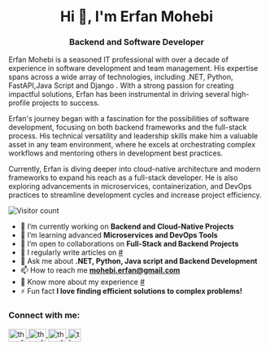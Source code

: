 <h1 align="center">Hi 👋, I'm Erfan Mohebi</h1>
<h3 align="center">Backend and Software Developer</h3>

<p align="left">Erfan Mohebi is a seasoned IT professional with over a decade of experience in software development and team management. His expertise spans across a wide array of technologies, including .NET, Python, FastAPI,Java Script and Django . With a strong passion for creating impactful solutions, Erfan has been instrumental in driving several high-profile projects to success.</p>

<p align="left">Erfan's journey began with a fascination for the possibilities of software development, focusing on both backend frameworks and the full-stack process. His technical versatility and leadership skills make him a valuable asset in any team environment, where he excels at orchestrating complex workflows and mentoring others in development best practices.</p>

<p align="left">Currently, Erfan is diving deeper into cloud-native architecture and modern frameworks to expand his reach as a full-stack developer. He is also exploring advancements in microservices, containerization, and DevOps practices to streamline development cycles and increase project efficiency.</p>

![Visitor count](https://komarev.com/ghpvc/?username=erfanmohebi&color=green)

- 🔭 I’m currently working on **Backend and Cloud-Native Projects**
- 🌱 I’m learning advanced **Microservices and DevOps Tools**
- 👯 I’m open to collaborations on **Full-Stack and Backend Projects**
- 📝 I regularly write articles on [#](#)
- 💬 Ask me about **.NET, Python, Java script and Backend Development**
- 📫 How to reach me **mohebi.erfan@gmail.com**
- 📄 Know more about my experience [#](#r)
- ⚡ Fun fact **I love finding efficient solutions to complex problems!**

<h3 align="left">Connect with me:</h3>
<p align="left">
  <a href="https://linkedin.com/in/mmohebi" target="blank">
    <img align="center" src="https://raw.githubusercontent.com/rahuldkjain/github-profile-readme-generator/master/src/images/icons/Social/linked-in-alt.svg" alt="theerfanmohebi" height="25" width="35" />
  </a>
  <a href="https://instagram.com/erf__bi" target="blank">
    <img align="center" src="https://raw.githubusercontent.com/rahuldkjain/github-profile-readme-generator/master/src/images/icons/Social/instagram.svg" alt="theerfanmohebi" height="25" width="35" />
  </a>
  <a href="https://www.youtube.com/user/TheErfanMohebi" target="blank">
    <img align="center" src="https://raw.githubusercontent.com/rahuldkjain/github-profile-readme-generator/master/src/images/icons/Social/youtube.svg" alt="theerfanmohebi" height="25" width="35" />
  </a>
  <a href="https://www.aparat.com/erfanmohebi" target="blank">
    <img align="center" src="https://seeklogo.com/images/A/aparat-logo-E058915B14-seeklogo.com.png" alt="theerfanmohebi" height="25" width="25" />
  </a>
</p>
